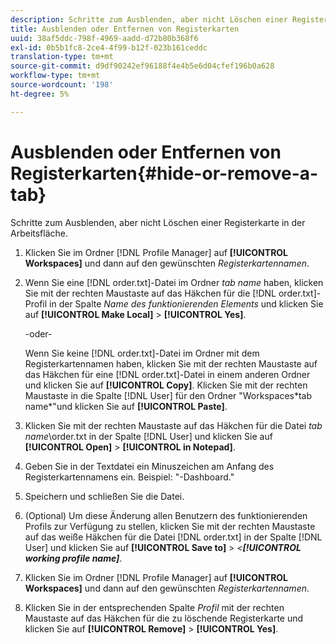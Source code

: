```yaml
---
description: Schritte zum Ausblenden, aber nicht Löschen einer Registerkarte in der Arbeitsfläche.
title: Ausblenden oder Entfernen von Registerkarten
uuid: 38af5ddc-798f-4969-aadd-d72b80b368f6
exl-id: 0b5b1fc8-2ce4-4f99-b12f-023b161ceddc
translation-type: tm+mt
source-git-commit: d9df90242ef96188f4e4b5e6d04cfef196b0a628
workflow-type: tm+mt
source-wordcount: '198'
ht-degree: 5%

---
```


# Ausblenden oder Entfernen von Registerkarten{#hide-or-remove-a-tab}

Schritte zum Ausblenden, aber nicht Löschen einer Registerkarte in der Arbeitsfläche.

1. Klicken Sie im Ordner [!DNL Profile Manager] auf **[!UICONTROL Workspaces]** und dann auf den gewünschten *Registerkartennamen*.
1. Wenn Sie eine [!DNL order.txt]-Datei im Ordner *tab name* haben, klicken Sie mit der rechten Maustaste auf das Häkchen für die [!DNL order.txt]-Profil in der Spalte *Name des funktionierenden Elements* und klicken Sie auf **[!UICONTROL Make Local]** > **[!UICONTROL Yes]**.

   -oder-

   Wenn Sie keine [!DNL order.txt]-Datei im Ordner mit dem Registerkartennamen haben, klicken Sie mit der rechten Maustaste auf das Häkchen für eine [!DNL order.txt]-Datei in einem anderen Ordner und klicken Sie auf **[!UICONTROL Copy]**. Klicken Sie mit der rechten Maustaste in die Spalte [!DNL User] für den Ordner &quot;Workspaces\*tab name*&quot;und klicken Sie auf **[!UICONTROL Paste]**.

1. Klicken Sie mit der rechten Maustaste auf das Häkchen für die Datei *tab name*\order.txt in der Spalte [!DNL User] und klicken Sie auf **[!UICONTROL Open]** > **[!UICONTROL in Notepad]**.
1. Geben Sie in der Textdatei ein Minuszeichen am Anfang des Registerkartennamens ein. Beispiel: &quot;-Dashboard.&quot;
1. Speichern und schließen Sie die Datei.
1. (Optional) Um diese Änderung allen Benutzern des funktionierenden Profils zur Verfügung zu stellen, klicken Sie mit der rechten Maustaste auf das weiße Häkchen für die Datei [!DNL order.txt] in der Spalte [!DNL User] und klicken Sie auf **[!UICONTROL Save to]** > *&lt;**[!UICONTROL working profile name]***.

1. Klicken Sie im Ordner [!DNL Profile Manager] auf **[!UICONTROL Workspaces]** und dann auf den gewünschten *Registerkartennamen*.
1. Klicken Sie in der entsprechenden Spalte *Profil* mit der rechten Maustaste auf das Häkchen für die zu löschende Registerkarte und klicken Sie auf **[!UICONTROL Remove]** > **[!UICONTROL Yes]**.

